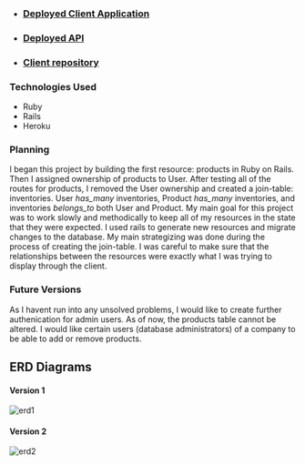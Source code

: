 * ### <a href="https://ghood97.github.io/inventory_manager_client/">Deployed Client Application</a>
* ### <a href="https://afternoon-sierra-41113.herokuapp.com/">Deployed API</a>
* ### <a href="https://github.com/ghood97/inventory_manager_client">Client repository</a>

<h3>Technologies Used</h3>
<ul>
  <li>Ruby</li>
  <li>Rails</li>
  <li>Heroku</li>
</ul>

<h3>Planning</h3>

I began this project by building the first resource: products in Ruby on Rails. Then I assigned ownership of products to User. After testing all of the routes for products, I removed the User ownership and created a join-table: inventories. User *has_many* inventories, Product *has_many* inventories, and inventories *belongs_to* both User and Product. My main goal for this project was to work slowly and methodically to keep all of my resources in the state that they were expected. I used rails to generate new resources and migrate changes to the database. My main strategizing was done during the process of creating the join-table. I was careful to make sure that the relationships between the resources were exactly what I was trying to display through the client.


<h3>Future Versions</h3>

As I havent run into any unsolved problems, I would like to create further authenication for admin users. As of now, the products table cannot be altered. I would like certain users (database administrators) of a company to be able to add or remove products.


## ERD Diagrams

#### Version 1

![erd1](https://media.git.generalassemb.ly/user/23015/files/6971cd00-f026-11e9-8062-2135cc5743a8)

#### Version 2

![erd2](https://media.git.generalassemb.ly/user/23015/files/742c6200-f026-11e9-969a-1b55f42db543)
